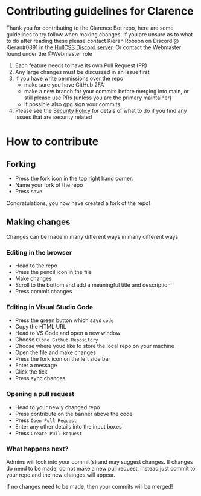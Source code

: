 # Contributing guidelines for Clarence
Thank you for contributing to the Clarence Bot repo, here are some guidelines to try follow when making changes. If you are unsure as to what to do after reading these please contact Kieran Robson on Discord @ Kieran#0891 in the [HullCSS Discord server](https://discord.gg/skEu7mutK6). Or contact the Webmaster found under the @Webmaster role
1. Each feature needs to have its own Pull Request (PR)
2. Any large changes must be discussed in an Issue first
3. If you have write permissions over the repo 
	- make sure you have GitHub 2FA
	- make a new branch for your commits before merging into main, or still please use PRs (unless you are the primary maintainer)
	- If possible also gpg sign your commits
4. Please see the [Security Policy](https://github.com/hullcss/CONTRIBUTING/blob/main/SECURITY.md) for detais of what to do if you find any issues that are security related  

# How to contribute

## Forking
* Press the fork icon in the top right hand corner.
* Name your fork of the repo 
* Press save

Congratulations, you now have created a fork of the repo!

## Making changes
Changes can be made in many different ways in many different ways
### Editing in the browser
 * Head to the repo
 * Press the pencil icon in the file
 * Make changes
 * Scroll to the bottom and add a meaningful title and description
 * Press commit changes

### Editing in Visual Studio Code
* Press the green button which says `code`
* Copy the HTML URL
* Head to VS Code and open a new window
* Choose `Clone Github Repository`
* Choose where youd like to store the local repo on your machine
* Open the file and make changes
* Press the fork icon on the left side bar
* Enter a message
* Click the tick
* Press sync changes

### Opening a pull request 
* Head to your newly changed repo
* Press contribute on the banner above the code
* Press `Open Pull Request`
* Enter any other details into the input boxes
* Press `Create Pull Request`

### What happens next?
Admins will look into your commit(s) and may suggest changes. If changes do need to be made, do not make a new pull request, instead just commit to your repo and the new changes will appear.

If no changes need to be made, then your commits will be merged!

